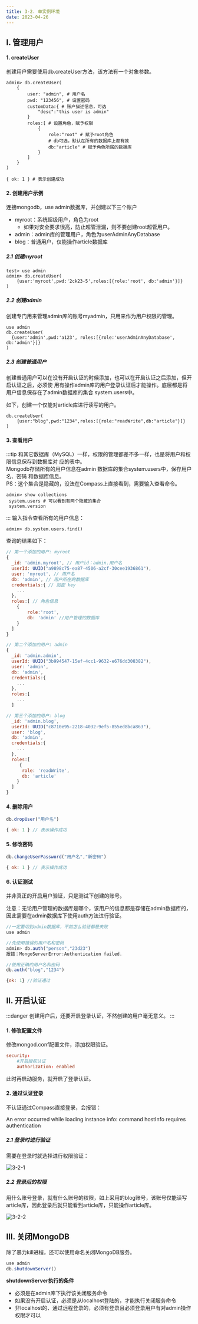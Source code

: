 ```yaml
---
title: 3-2. 单实例环境
date: 2023-04-26
---
```


## Ⅰ. 管理用户

#### 1. createUser
创建用户需要使用db.createUser方法，该方法有一个对象参数。
```shell
admin> db.createUser(
    {
        user: "admin", # 用户名
        pwd: "123456", # 设置密码
        customData:{ # 账户描述信息，可选
            "desc":"this user is admin" 
        }
        roles:[ # 设置角色，赋予权限
            {
                role:"root" # 赋予root角色
                # db可选，默认在所有的数据库上都有效
                db:"article" # 赋予角色所属的数据库 
            }
        ]
    }
)

{ ok: 1 } # 表示创建成功
```


#### 2. 创建用户示例
连接mongodb，use admin数据库，并创建以下三个账户
- myroot：系统超级用户，角色为root
    - 如果对安全要求很高，防止超管泄漏，则不要创建root超管用户。
- admin：admin库的管理用户，角色为userAdminAnyDatabase
- blog：普通用户，仅能操作article数据库

##### 2.1 创建myroot

```shell
test> use admin
admin> db.createUser(
    {user:'myroot',pwd:'2ck23-5',roles:[{role:'root', db:'admin'}]}
)
```

##### 2.2 创建admin
创建专门用来管理admin库的账号myadmin，只用来作为用户权限的管理。  

```shell
use admin
db.createUser(
  {user:'admin',pwd:'a123', roles:[{role:'userAdminAnyDatabase', db:'admin'}]}
) 

```

##### 2.3 创建普通用户
创建普通用户可以在没有开启认证的时候添加，也可以在开启认证之后添加，但开启认证之后，必须使
用有操作admin库的用户登录认证后才能操作。底层都是将用户信息保存在了admin数据库的集合
system.users中。

如下，创建一个仅能对article库进行读写的用户。
```shell
db.createUser(
    {user:"blog",pwd:"1234",roles:[{role:"readWrite",db:"article"}]}
)
```


#### 3. 查看用户
:::tip
和其它数据库（MySQL）一样，权限的管理都差不多一样，也是将用户和权限信息保存到数据库对
应的表中。   
Mongodb存储所有的用户信息在admin 数据库的集合system.users中，保存用户名、密码
和数据库信息。  
PS：这个集合是隐藏的，没法在Compass上直接看到，需要输入查看命令。
```shell
admin> show collections
 system.users # 可以看到有两个隐藏的集合
 system.version
```
:::
输入指令查看所有的用户信息：
```shell
admin> db.system.users.find()
```

查询的结果如下：
```js
// 第一个添加的用户: myroot
{ 
  _id: 'admin.myroot', // 用户id：admin.用户名
  userId: UUID("a9898c75-ea87-4506-a2cf-30cee1936861"),
  user: 'myroot', // 用户名
  db: 'admin', // 用户所在的数据库
  credentials:{ // 加密 key
    ...
  },
  roles:[ // 角色信息
    {
        role:'root',
        db: 'admin' //用户管理的数据库
    }
  ]
}

// 第二个添加的用户: admin
{
  _id: 'admin.admin',
  userId: UUID("3b994547-15ef-4cc1-9632-e676dd308382"),
  user: 'admin',
  db: 'admin', 
  credentials:{ 
    ...
  },
  roles:[
    ...
  ]

// 第三个添加的用户: blog
  _id: 'admin.blog',
  userId: UUID("c8710e95-2218-4032-9ef5-855ed8bca863"),
  user: 'blog',
  db: 'admin',
  credentials:{ 
    ...
  },
  roles:[
     {
      role: 'readWrite',
      db: 'article'
    }
  ]
}
```



#### 4. 删除用户
```js
db.dropUser("用户名")

{ ok: 1 } // 表示操作成功
```

#### 5. 修改密码
```js
db.changeUserPassword("用户名","新密码")

{ ok: 1 } // 表示操作成功
```

#### 6. 认证测试
并非真正的开启用户验证，只是测试下创建的账号。  

注意：无论用户管理的数据库是哪个，该用户的信息都是存储在admin数据库的，因此需要在admin数据库下使用auth方法进行验证。
```js
//一定要切到admin数据库，不如怎么验证都是失败
use admin  

//先使用错误的用户名和密码
admin> db.auth("person","23d23")
报错：MongoServerError:Authentication failed.

//使用正确的用户名和密码
db.auth("blog","1234")

{ok: 1} //验证通过
```


## Ⅱ. 开启认证
:::danger
创建用户后，还要开启登录认证，不然创建的用户毫无意义。
:::

#### 1. 修改配置文件
修改mongod.conf配置文件，添加权限验证。
```conf
security:
    #开启授权认证
    authorization: enabled
```
此时再启动服务，就开启了登录认证。

#### 2. 通过认证登录
不认证通过Compass直接登录，会报错：  

An error occurred while loading instance info: command hostInfo requires authentication

##### 2.1 登录时进行验证
需要在登录时就选择进行权限验证：

![3-2-1](/img/sql/mongodb/3-2-1.png)


##### 2.2 登录后的权限
用什么账号登录，就有什么账号的权限，如上采用的blog账号，该账号仅能读写article库，因此登录后就只能看到article库，只能操作article库。  

![3-2-2](/img/sql/mongodb/3-2-2.png)


##  Ⅲ. 关闭MongoDB
除了暴力kill进程，还可以使用命名关闭MongoDB服务。
```js
use admin
db.shutdownServer()
```

**shutdownServer执行的条件**  
- 必须是在admin库下执行该关闭服务命令
- 如果没有开启认证，必须是从localhost登陆的，才能执行关闭服务命令
- 非localhost的、通过远程登录的，必须有登录且必须登录用户有对admin操作权限才可以





